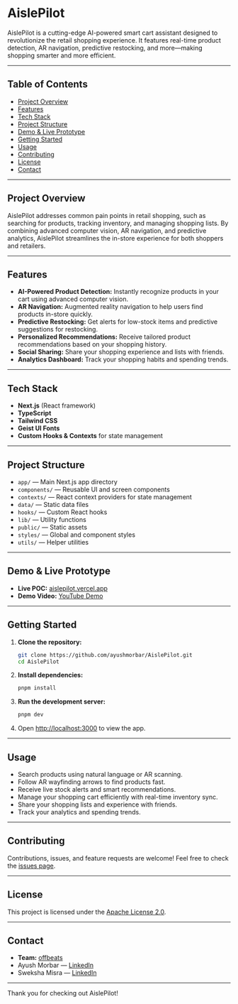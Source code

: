 

# AislePilot

AislePilot is a cutting-edge AI-powered smart cart assistant designed to revolutionize the retail shopping experience. It features real-time product detection, AR navigation, predictive restocking, and more—making shopping smarter and more efficient.

---


## Table of Contents

- [Project Overview](#project-overview)
- [Features](#features)
- [Tech Stack](#tech-stack)
- [Project Structure](#project-structure)
- [Demo & Live Prototype](#demo--live-prototype)
- [Getting Started](#getting-started)
- [Usage](#usage)
- [Contributing](#contributing)
- [License](#license)
- [Contact](#contact)

---



## Project Overview

AislePilot addresses common pain points in retail shopping, such as searching for products, tracking inventory, and managing shopping lists. By combining advanced computer vision, AR navigation, and predictive analytics, AislePilot streamlines the in-store experience for both shoppers and retailers.

---


## Features

- **AI-Powered Product Detection:** Instantly recognize products in your cart using advanced computer vision.
- **AR Navigation:** Augmented reality navigation to help users find products in-store quickly.
- **Predictive Restocking:** Get alerts for low-stock items and predictive suggestions for restocking.
- **Personalized Recommendations:** Receive tailored product recommendations based on your shopping history.
- **Social Sharing:** Share your shopping experience and lists with friends.
- **Analytics Dashboard:** Track your shopping habits and spending trends.

---


## Tech Stack

- **Next.js** (React framework)
- **TypeScript**
- **Tailwind CSS**
- **Geist UI Fonts**
- **Custom Hooks & Contexts** for state management

---



## Project Structure

- `app/` — Main Next.js app directory
- `components/` — Reusable UI and screen components
- `contexts/` — React context providers for state management
- `data/` — Static data files
- `hooks/` — Custom React hooks
- `lib/` — Utility functions
- `public/` — Static assets
- `styles/` — Global and component styles
- `utils/` — Helper utilities

---


## Demo & Live Prototype

- **Live POC:** [aislepilot.vercel.app](https://aislepilot.vercel.app/)
- **Demo Video:** [YouTube Demo](https://youtu.be/VdrYQSRRjPI/)

---



## Getting Started

1. **Clone the repository:**
   ```bash
   git clone https://github.com/ayushmorbar/AislePilot.git
   cd AislePilot
   ```
2. **Install dependencies:**
   ```bash
   pnpm install
   ```
3. **Run the development server:**
   ```bash
   pnpm dev
   ```
4. Open [http://localhost:3000](http://localhost:3000) to view the app.

---


## Usage

- Search products using natural language or AR scanning.
- Follow AR wayfinding arrows to find products fast.
- Receive live stock alerts and smart recommendations.
- Manage your shopping cart efficiently with real-time inventory sync.
- Share your shopping lists and experience with friends.
- Track your analytics and spending trends.

---


## Contributing

Contributions, issues, and feature requests are welcome! Feel free to check the [issues page](https://github.com/ayushmorbar/AislePilot/issues).

---



## License

This project is licensed under the [Apache License 2.0](LICENSE).

---


## Contact

- **Team:** [offbeats](https://linkedin.com/company/offbeats)
- Ayush Morbar — [LinkedIn](https://www.linkedin.com/in/ayushmorbar/)
- Sweksha Misra — [LinkedIn](https://www.linkedin.com/in/sweksha-misra-68a9121a7/)

---

Thank you for checking out AislePilot!
